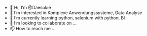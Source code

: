 - 👋 Hi, I’m @Daesukie
- 👀 I’m interested in Komplexe Anwendungssysteme, Data Analyse
- 🌱 I’m currently learning python, selenium with python, BI
- 💞️ I’m looking to collaborate on ...
- 📫 How to reach me ...

<!---
Daesukie/Daesukie is a ✨ special ✨ repository because its `README.md` (this file) appears on your GitHub profile.
You can click the Preview link to take a look at your changes.
--->
